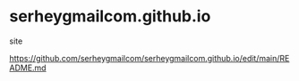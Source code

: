 # serheygmailcom.github.io
site


 <a href = "google.com">
 
 https://github.com/serheygmailcom/serheygmailcom.github.io/edit/main/README.md
